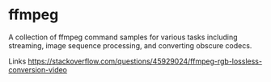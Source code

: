 # ffmpeg

A collection of ffmpeg command samples for various tasks including streaming, image sequence processing, and converting obscure codecs.


Links
https://stackoverflow.com/questions/45929024/ffmpeg-rgb-lossless-conversion-video
